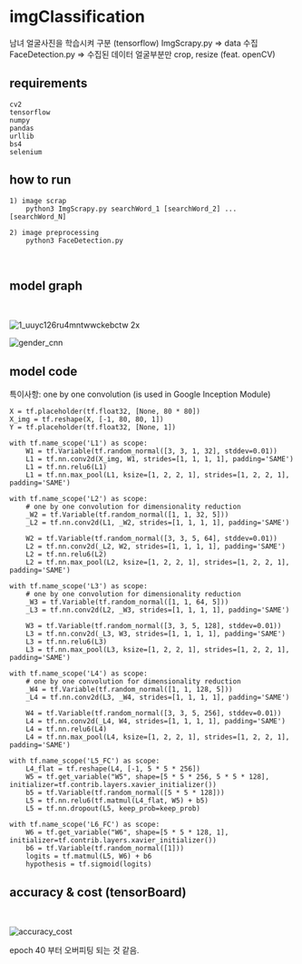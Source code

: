 
# imgClassification
남녀 얼굴사진을 학습시켜 구분 (tensorflow)
ImgScrapy.py => data 수집  
FaceDetection.py => 수집된 데이터 얼굴부분만 crop, resize (feat. openCV)  

## requirements
    cv2
    tensorflow
    numpy
    pandas
    urllib
    bs4
    selenium
    
## how to run
    1) image scrap
        python3 ImgScrapy.py searchWord_1 [searchWord_2] ... [searchWord_N]
        
    2) image preprocessing
        python3 FaceDetection.py
<br>

## model graph
<br>

![1_uuyc126ru4mntwwckebctw 2x](https://user-images.githubusercontent.com/35649392/43726611-9839f3ae-99da-11e8-8d91-49774e1878ea.png)

![gender_cnn](https://user-images.githubusercontent.com/35649392/43726804-15f8bb86-99db-11e8-990e-5fccadd3cdce.png)


## model code
특이사항: one by one convolution (is used in Google Inception Module)

    X = tf.placeholder(tf.float32, [None, 80 * 80])
    X_img = tf.reshape(X, [-1, 80, 80, 1])
    Y = tf.placeholder(tf.float32, [None, 1])

    with tf.name_scope('L1') as scope:
        W1 = tf.Variable(tf.random_normal([3, 3, 1, 32], stddev=0.01))
        L1 = tf.nn.conv2d(X_img, W1, strides=[1, 1, 1, 1], padding='SAME')
        L1 = tf.nn.relu6(L1)
        L1 = tf.nn.max_pool(L1, ksize=[1, 2, 2, 1], strides=[1, 2, 2, 1], padding='SAME')

    with tf.name_scope('L2') as scope:
        # one by one convolution for dimensionality reduction
        _W2 = tf.Variable(tf.random_normal([1, 1, 32, 5]))
        _L2 = tf.nn.conv2d(L1, _W2, strides=[1, 1, 1, 1], padding='SAME')

        W2 = tf.Variable(tf.random_normal([3, 3, 5, 64], stddev=0.01))
        L2 = tf.nn.conv2d(_L2, W2, strides=[1, 1, 1, 1], padding='SAME')
        L2 = tf.nn.relu6(L2)
        L2 = tf.nn.max_pool(L2, ksize=[1, 2, 2, 1], strides=[1, 2, 2, 1], padding='SAME')

    with tf.name_scope('L3') as scope:
        # one by one convolution for dimensionality reduction
        _W3 = tf.Variable(tf.random_normal([1, 1, 64, 5]))
        _L3 = tf.nn.conv2d(L2, _W3, strides=[1, 1, 1, 1], padding='SAME')

        W3 = tf.Variable(tf.random_normal([3, 3, 5, 128], stddev=0.01))
        L3 = tf.nn.conv2d(_L3, W3, strides=[1, 1, 1, 1], padding='SAME')
        L3 = tf.nn.relu6(L3)
        L3 = tf.nn.max_pool(L3, ksize=[1, 2, 2, 1], strides=[1, 2, 2, 1], padding='SAME')

    with tf.name_scope('L4') as scope:
        # one by one convolution for dimensionality reduction
        _W4 = tf.Variable(tf.random_normal([1, 1, 128, 5]))
        _L4 = tf.nn.conv2d(L3, _W4, strides=[1, 1, 1, 1], padding='SAME')

        W4 = tf.Variable(tf.random_normal([3, 3, 5, 256], stddev=0.01))
        L4 = tf.nn.conv2d(_L4, W4, strides=[1, 1, 1, 1], padding='SAME')
        L4 = tf.nn.relu6(L4)
        L4 = tf.nn.max_pool(L4, ksize=[1, 2, 2, 1], strides=[1, 2, 2, 1], padding='SAME')

    with tf.name_scope('L5_FC') as scope:
        L4_flat = tf.reshape(L4, [-1, 5 * 5 * 256])
        W5 = tf.get_variable("W5", shape=[5 * 5 * 256, 5 * 5 * 128], initializer=tf.contrib.layers.xavier_initializer())
        b5 = tf.Variable(tf.random_normal([5 * 5 * 128]))
        L5 = tf.nn.relu6(tf.matmul(L4_flat, W5) + b5)
        L5 = tf.nn.dropout(L5, keep_prob=keep_prob)

    with tf.name_scope('L6_FC') as scope:
        W6 = tf.get_variable("W6", shape=[5 * 5 * 128, 1], initializer=tf.contrib.layers.xavier_initializer())
        b6 = tf.Variable(tf.random_normal([1]))
        logits = tf.matmul(L5, W6) + b6
        hypothesis = tf.sigmoid(logits)

## accuracy & cost (tensorBoard)
<br>

![accuracy_cost](https://user-images.githubusercontent.com/35649392/43726947-94badb5c-99db-11e8-8ba1-b43bd7ba3e91.png)

epoch 40 부터 오버피팅 되는 것 같음.
